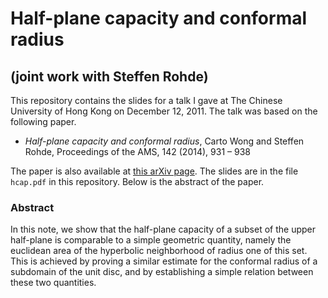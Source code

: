 # Half-plane capacity and conformal radius
## (joint work with Steffen Rohde)

This repository contains the slides for a talk I gave at The Chinese University of Hong Kong on December 12, 2011. The talk was based on the following paper.

- *Half-plane capacity and conformal radius*, Carto Wong and Steffen Rohde, Proceedings of the AMS, 142 (2014), 931 – 938

The paper is also available at [this arXiv page](http://arxiv.org/abs/1201.5878). The slides are in the file `hcap.pdf` in this repository. Below is the abstract of the paper.

###  Abstract
In this note, we show that the half-plane capacity of a subset of the upper half-plane is comparable to a simple geometric quantity, namely the euclidean area of the hyperbolic neighborhood of radius one of this set. This is achieved by proving a similar estimate for the conformal radius of a subdomain of the unit disc, and by establishing a simple relation between these two quantities.
